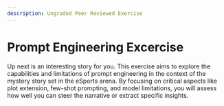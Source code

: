 ```yaml
---
description: Ungraded Peer Reviewed Exercise
---
```


# Prompt Engineering Excercise

Up next is an interesting story for you. This exercise aims to explore the capabilities and limitations of prompt engineering in the context of the mystery story set in the eSports arena. By focusing on critical aspects like plot extension, few-shot prompting, and model limitations, you will assess how well you can steer the narrative or extract specific insights.
